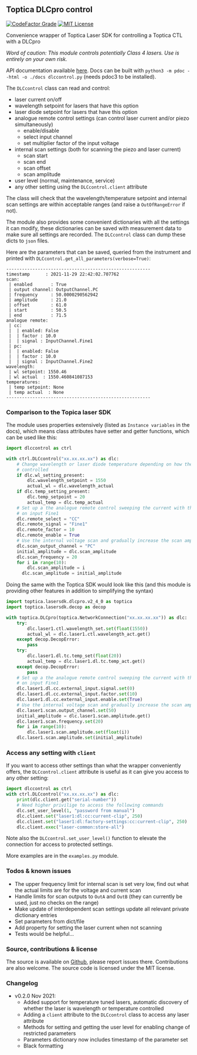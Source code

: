 ## Toptica DLCpro control

[![CodeFactor Grade](https://img.shields.io/codefactor/grade/github/asvela/dlc-control?style=flat-square)](https://www.codefactor.io/repository/github/asvela/dlc-control)
[![MIT License](https://img.shields.io/github/license/asvela/dlc-control?style=flat-square)](https://github.com/asvela/dlc-control/blob/main/LICENSE)

Convenience wrapper of Toptica Laser SDK for controlling a Toptica CTL with a DLCpro

*Word of caution: This module controls potentially Class 4 lasers.*
*Use is entirely on your own risk.*

API documentation available [here](https://asvela.github.io/dlc-control/).
Docs can be built with ``python3 -m pdoc --html -o ./docs dlccontrol.py`` (needs
pdoc3 to be installed).

The ``DLCcontrol`` class can read and control:

  * laser current on/off
  * wavelength setpoint for lasers that have this option
  * laser diode setpoint for lasers that have this option
  * analogue remote control settings (can control laser current and/or piezo simultaneously)
    - enable/disable
    - select input channel
    - set multiplier factor of the input voltage
  * internal scan settings (both for scanning the piezo and laser
    current)
    - scan start
    - scan end
    - scan offset
    - scan amplitude
  * user level (normal, maintenance, service)
  * any other setting using the ``DLCcontrol.client`` attribute


The class will check that the wavelength/temperature setpoint and internal scan 
settings are within acceptable ranges (and raise a ``OutOfRangeError`` if not).

The module also provides some convenient dictionaries with all the settings it
can modify, these dictionaries can be saved with measurement data to make sure
all settings are recorded. The ``DLCcontrol`` class can dump these dicts to
``json`` files.

Here are the parameters that can be saved, queried from the instrument and
printed with ``DLCcontrol.get_all_parameters(verbose=True)``:

```
-------------------------------------------------------
timestamp      : 2021-11-29 22:42:02.707762
scan:
 | enabled       : True
 | output channel: OutputChannel.PC
 | frequency     : 50.0000290562942
 | amplitude     : 21.0
 | offset        : 61.0
 | start         : 50.5
 | end           : 71.5
analogue remote:
 | cc:
 |  | enabled: False
 |  | factor : 10.0
 |  | signal : InputChannel.Fine1
 | pc:
 |  | enabled: False
 |  | factor : 10.0
 |  | signal : InputChannel.Fine2
wavelength:
 | wl setpoint: 1550.46
 | wl actual  : 1550.460841087153
temperatures:
 | temp setpoint: None
 | temp actual  : None
-------------------------------------------------------
```


### Comparison to the Topica laser SDK

The module uses properties extensively (listed as `Instance variables` in the
docs), which means class attributes have setter and getter functions,
which can be used like this:

```python
import dlccontrol as ctrl

with ctrl.DLCcontrol("xx.xx.xx.xx") as dlc:
    # Change wavelength or laser diode temperature depending on how the unit is
    # controlled
    if dlc.wl_setting_present:
        dlc.wavelength_setpoint = 1550
        actual_wl = dlc.wavelength_actual
    if dlc.temp_setting_present:
        dlc.temp_setpoint = 20
        actual_temp = dlc.temp_actual
    # Set up a the analogue remote control sweeping the current with the
    # on input Fine1
    dlc.remote_select = "CC"
    dlc.remote_signal = "Fine1"
    dlc.remote_factor = 10
    dlc.remote_enable = True
    # Use the internal voltage scan and gradually increase the scan amplitude
    dlc.scan_output_channel = "PC"
    initial_amplitude = dlc.scan_amplitude
    dlc.scan_frequency = 20
    for i in range(10):
        dlc.scan_amplitude = i
      dlc.scan_amplitude = initial_amplitude
```

Doing the same with the Toptica SDK would look like this (and this module
is providing other features in addition to simplifying the syntax)

```python
import toptica.lasersdk.dlcpro.v2_4_0 as toptica
import toptica.lasersdk.decop as decop

with toptica.DLCpro(toptica.NetworkConnection("xx.xx.xx.xx")) as dlc:
    try:
        dlc.laser1.ctl.wavelength_set.set(float(1550))
        actual_wl = dlc.laser1.ctl.wavelength_act.get()
    except decop.DecopError:
        pass
    try:
        dlc.laser1.dl.tc.temp_set(float(20))
        actual_temp = dlc.laser1.dl.tc.temp_act.get()
    except decop.DecopError:
        pass
    # Set up a the analogue remote control sweeping the current with the
    # on input Fine1
    dlc.laser1.dl.cc.external_input.signal.set(0)
    dlc.laser1.dl.cc.external_input.factor.set(10)
    dlc.laser1.dl.cc.external_input.enable.set(True)
    # Use the internal voltage scan and gradually increase the scan amplitude
    dlc.laser1.scan.output_channel.set(50)
    initial_amplitude = dlc.laser1.scan.amplitude.get()
    dlc.laser1.scan.frequency.set(20)
    for i in range(10):
        dlc.laser1.scan.amplitude.set(float(i))
    dlc.laser1.scan.amplitude.set(initial_amplitude)
```

### Access any setting with `client`

If you want to access other settings than what the wrapper conveniently offers, 
the ``DLCcontrol.client`` attribute is useful as it can give you access to any other setting:

```python
import dlccontrol as ctrl
with ctrl.DLCcontrol("xx.xx.xx.xx") as dlc:
    print(dlc.client.get("serial-number"))
    # Need higher privilige to access the following commands
    dlc.set_user_level(1, "password from manual")
    dlc.client.set("laser1:dl:cc:current-clip", 250)
    dlc.client.set("laser1:dl:factory-settings:cc:current-clip", 250)
    dlc.client.exec("laser-common:store-all")
```

Note also the ``DLCcontrol.set_user_level()`` function to elevate the connection for access
to protected settings.

More examples are in the `examples.py` module.


### Todos & known issues

  * The upper frequency limit for internal scan is set very low, find out what
    the actual limits are for the voltage and current scan
  * Handle limits for scan outputs to ``OutA`` and ``OutB`` (they can currently
    be used, just no checks on the range)
  * Make update of interdependent scan settings update all relevant private
    dictionary entries
  * Set parameters from dict/file
  * Add property for setting the laser current when not scanning
  * Tests would be helpful...


### Source, contributions & license

The source is available on [Github](https://github.com/asvela/dlc-control/),
please report issues there. Contributions are also welcome.
The source code is licensed under the MIT license.


### Changelog

  * v0.2.0 Nov 2021: 
    - Added support for temperature tuned lasers, automatic discovery of whether 
      the laser is wavelength or temperature controlled
    - Adding a `client` attribute to the `DLCcontrol` class to access any laser
      attribute
    - Methods for setting and getting the user level for enabling change of
      restricted parameters
    - Parameters dictionary now includes timestamp of the parameter set
    - Black formatting
